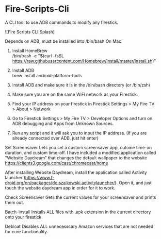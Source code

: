 # Fire-Scripts-Cli
A CLI tool to use ADB commands to modify any firestick.

![Fire Scripts CLI Splash]

Depends on ADB, must be installed into /bin/bash
On Mac: 
1. Install HomeBrew <br>
  /bin/bash -c "$(curl -fsSL https://raw.githubusercontent.com/Homebrew/install/master/install.sh)"
  
2. Install ADB <br>
  brew install android-platform-tools




1. Install ADB and make sure it is in the /bin/bash directory (or /bin/zsh)
2. Make sure you are on the same WiFi network as your Firestick. 
3. Find your IP address on your firestick in Firestick Settings > My Fire TV > About > Network
4. Go to Firestick Settings > My Fire TV > Developer Options and turn on ADB debugging and Apps from Unknown Sources.
5. Run any script and it will ask you to input the IP address. (If you are already connected over ADB, just hit enter)

Set Screensaver
  Lets you set a custom screensaver app, cutome time-on duration, and custom time-off. I have included a modified application called "Website Daydream" that changes the default wallpaper to the website https://clients3.google.com/cast/chromecast/home
  
After installing Website Daydream, install the application called Activity launcher (https://www.f-droid.org/en/packages/de.szalkowski.activitylauncher/). Open it, and just touch the website daydream app in order for it to work.
  
Check Screensaver
  Gets the current values for your screensaver and prints them out.
  
Batch-Install
  Installs ALL files with .apk extension in the current directory onto your firestick.
  
Debloat
  Disables ALL unnecesscary Amazon services that are not needed for core functionality.
